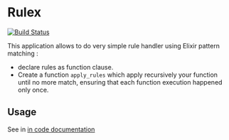 Rulex
=====

[![Build Status](https://travis-ci.org/kbrw/rulex.svg?branch=master)](https://travis-ci.org/kbrw/rulex)

This application allows to do very simple rule handler using Elixir pattern
matching :

- declare rules as function clause.
- Create a function `apply_rules` which apply recursively your
  function until no more match, ensuring that each function execution
  happened only once.

## Usage ##

See in [in code documentation](http://hexdocs.pm/rulex)
